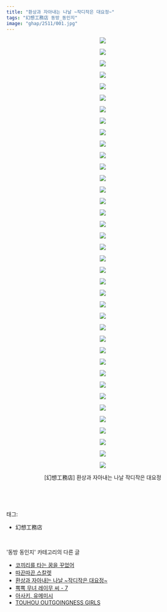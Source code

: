 ```yaml
---
title: "환상과 자아내는 나날 ~작디작은 대요정~"
tags: "幻想工務店 동방_동인지"
image: "ghap/2511/001.jpg"
---
```

<div class="article">
<p style="text-align: center; clear: none; float: none;"><img src="{{ site.nasurl }}/ghap/2511/001.jpg"/></p>
<p style="text-align: center; clear: none; float: none;"><img src="{{ site.nasurl }}/ghap/2511/002.jpg"/></p>
<p style="text-align: center; clear: none; float: none;"><img src="{{ site.nasurl }}/ghap/2511/003.jpg"/></p>
<p style="text-align: center; clear: none; float: none;"><img src="{{ site.nasurl }}/ghap/2511/004.jpg"/></p>
<p style="text-align: center; clear: none; float: none;"><img src="{{ site.nasurl }}/ghap/2511/005.jpg"/></p>
<p style="text-align: center; clear: none; float: none;"><img src="{{ site.nasurl }}/ghap/2511/006.jpg"/></p>
<p style="text-align: center; clear: none; float: none;"><img src="{{ site.nasurl }}/ghap/2511/007.jpg"/></p>
<p style="text-align: center; clear: none; float: none;"><img src="{{ site.nasurl }}/ghap/2511/008.jpg"/></p>
<p style="text-align: center; clear: none; float: none;"><img src="{{ site.nasurl }}/ghap/2511/009.jpg"/></p>
<p style="text-align: center; clear: none; float: none;"><img src="{{ site.nasurl }}/ghap/2511/010.jpg"/></p>
<p style="text-align: center; clear: none; float: none;"><img src="{{ site.nasurl }}/ghap/2511/011.jpg"/></p>
<p style="text-align: center; clear: none; float: none;"><img src="{{ site.nasurl }}/ghap/2511/012.jpg"/></p>
<p style="text-align: center; clear: none; float: none;"><img src="{{ site.nasurl }}/ghap/2511/013.jpg"/></p>
<p style="text-align: center; clear: none; float: none;"><img src="{{ site.nasurl }}/ghap/2511/014.jpg"/></p>
<p style="text-align: center; clear: none; float: none;"><img src="{{ site.nasurl }}/ghap/2511/015.jpg"/></p>
<p style="text-align: center; clear: none; float: none;"><img src="{{ site.nasurl }}/ghap/2511/016.jpg"/></p>
<p style="text-align: center; clear: none; float: none;"><img src="{{ site.nasurl }}/ghap/2511/017.jpg"/></p>
<p style="text-align: center; clear: none; float: none;"><img src="{{ site.nasurl }}/ghap/2511/018.jpg"/></p>
<p style="text-align: center; clear: none; float: none;"><img src="{{ site.nasurl }}/ghap/2511/019.jpg"/></p>
<p style="text-align: center; clear: none; float: none;"><img src="{{ site.nasurl }}/ghap/2511/020.jpg"/></p>
<p style="text-align: center; clear: none; float: none;"><img src="{{ site.nasurl }}/ghap/2511/021.jpg"/></p>
<p style="text-align: center; clear: none; float: none;"><img src="{{ site.nasurl }}/ghap/2511/022.jpg"/></p>
<p style="text-align: center; clear: none; float: none;"><img src="{{ site.nasurl }}/ghap/2511/023.jpg"/></p>
<p style="text-align: center; clear: none; float: none;"><img src="{{ site.nasurl }}/ghap/2511/024.jpg"/></p>
<p style="text-align: center; clear: none; float: none;"><img src="{{ site.nasurl }}/ghap/2511/025.jpg"/></p>
<p style="text-align: center; clear: none; float: none;"><img src="{{ site.nasurl }}/ghap/2511/026.jpg"/></p>
<p style="text-align: center; clear: none; float: none;"><img src="{{ site.nasurl }}/ghap/2511/027.jpg"/></p>
<p style="text-align: center; clear: none; float: none;"><img src="{{ site.nasurl }}/ghap/2511/028.jpg"/></p>
<p style="text-align: center; clear: none; float: none;"><img src="{{ site.nasurl }}/ghap/2511/029.jpg"/></p>
<p style="text-align: center; clear: none; float: none;"><img src="{{ site.nasurl }}/ghap/2511/030.jpg"/></p>
<p style="text-align: center; clear: none; float: none;"><img src="{{ site.nasurl }}/ghap/2511/031.jpg"/></p>
<p style="text-align: center; clear: none; float: none;"><img src="{{ site.nasurl }}/ghap/2511/032.jpg"/></p>
<p style="text-align: center; clear: none; float: none;"><img src="{{ site.nasurl }}/ghap/2511/033.jpg"/></p>
<p style="text-align: center; clear: none; float: none;"><img src="{{ site.nasurl }}/ghap/2511/034.jpg"/></p>
<p style="text-align: center; clear: none; float: none;"><img src="{{ site.nasurl }}/ghap/2511/035.jpg"/></p>
<p style="text-align: center; clear: none; float: none;"><img src="{{ site.nasurl }}/ghap/2511/036.jpg"/></p>
<p style="text-align: center; clear: none; float: none;"><img src="{{ site.nasurl }}/ghap/2511/037.jpg"/></p>
<p style="text-align: center; clear: none; float: none;"><img src="{{ site.nasurl }}/ghap/2511/038.jpg"/></p>
<p style="text-align: center; clear: none; float: none;">[幻想工務店] 환상과 자아내는 나날 작디작은 대요정</p>
<p><br/></p>
</div><br/>
<div class="tagTrail">
<p>태그: </p>
<ul>
<li>幻想工務店</li>
</ul>
</div><br/>
<div class="another">
<p>'동방 동인지' 카테고리의 다른 글</p>
<ul>
<li><a href="/2016-10-09-ghap_2513">코끼리를 타는 꿈을 꾸었어</a></li>
<li><a href="/2016-10-09-ghap_2512">따끈따끈 스칼렛</a></li>
<li><a href="/2016-10-09-ghap_2511">환상과 자아내는 나날 ~작디작은 대요정~</a></li>
<li><a href="/2016-10-09-ghap_2508">뾱뾱 무녀 레이무 씨 - 7</a></li>
<li><a href="/2016-10-09-ghap_2507">아사키, 유메미시</a></li>
<li><a href="/2016-10-09-ghap_2506">TOUHOU OUTGOINGNESS GIRLS</a></li>
</ul>
</div><br/>
<div class="cb_module cb_fluid">
<div class="cb_wrt cb_profile">
</div><!-- commentList close -->
</div><br/>
